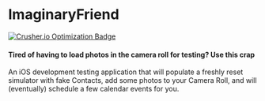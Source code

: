 ImaginaryFriend
===============
[![Crusher.io Optimization Badge](http://crusher.io/repo/iconoclastlabs/imaginaryfriend/badge)](http://crusher.io/repo/iconoclastlabs/imaginaryfriend)

#### Tired of having to load photos in the camera roll for testing?  Use this crap

An iOS development testing application that will populate a freshly reset simulator 
with fake Contacts, add some photos to your Camera Roll, and will (eventually)
schedule a few calendar events for you.
